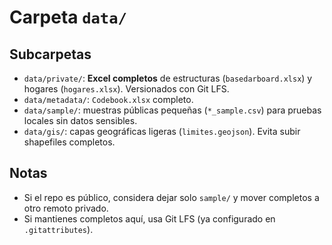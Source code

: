 # Carpeta `data/`

## Subcarpetas
- `data/private/`: **Excel completos** de estructuras (`basedarboard.xlsx`) y hogares (`hogares.xlsx`). Versionados con Git LFS.
- `data/metadata/`: `Codebook.xlsx` completo.
- `data/sample/`: muestras públicas pequeñas (`*_sample.csv`) para pruebas locales sin datos sensibles.
- `data/gis/`: capas geográficas ligeras (`limites.geojson`). Evita subir shapefiles completos.

## Notas
- Si el repo es público, considera dejar solo `sample/` y mover completos a otro remoto privado.
- Si mantienes completos aquí, usa Git LFS (ya configurado en `.gitattributes`).